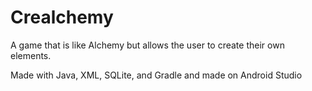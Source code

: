 # Crealchemy
A game that is like Alchemy but allows the user to create their own elements.

Made with Java, XML, SQLite, and Gradle and made on Android Studio
